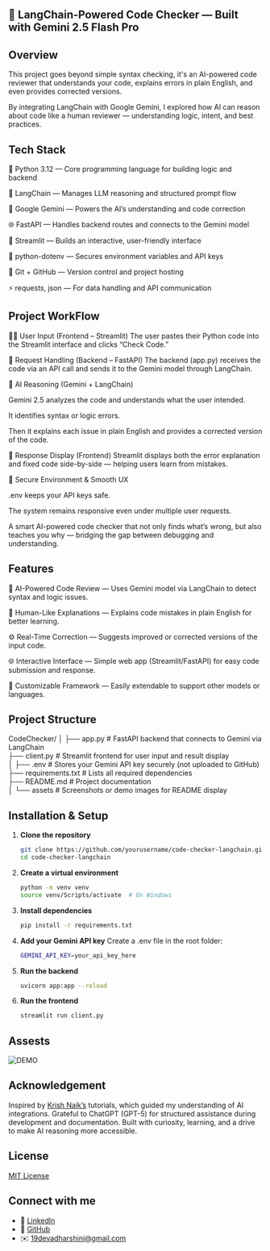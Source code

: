 ## 🧠 LangChain-Powered Code Checker — Built with Gemini 2.5 Flash Pro

## Overview
This project goes beyond simple syntax checking, it's an AI-powered code reviewer that understands your code, explains errors in plain English, and even provides corrected versions.

By integrating LangChain with Google Gemini, I explored how AI can reason about code like a human reviewer — understanding logic, intent, and best practices.

## Tech Stack

🐍 Python 3.12 — Core programming language for building logic and backend

🦜 LangChain — Manages LLM reasoning and structured prompt flow

🤖 Google Gemini — Powers the AI’s understanding and code correction

🌐 FastAPI — Handles backend routes and connects to the Gemini model

🎨 Streamlit — Builds an interactive, user-friendly interface

🔐 python-dotenv — Secures environment variables and API keys

🧠 Git + GitHub — Version control and project hosting

⚡ requests, json — For data handling and API communication

## Project WorkFlow

🧑‍💻 User Input (Frontend – Streamlit)
The user pastes their Python code into the Streamlit interface and clicks “Check Code.”

📡 Request Handling (Backend – FastAPI)
The backend (app.py) receives the code via an API call and sends it to the Gemini model through LangChain.

🧠 AI Reasoning (Gemini + LangChain)

Gemini 2.5 analyzes the code and understands what the user intended.

It identifies syntax or logic errors.

Then it explains each issue in plain English and provides a corrected version of the code.

💬 Response Display (Frontend)
Streamlit displays both the error explanation and fixed code side-by-side — helping users learn from mistakes.

🔐 Secure Environment & Smooth UX

.env keeps your API keys safe.

The system remains responsive even under multiple user requests.

A smart AI-powered code checker that not only finds what’s wrong, but also teaches you why — bridging the gap between debugging and understanding.

## Features

🧠 AI-Powered Code Review — Uses Gemini model via LangChain to detect syntax and logic issues.

💬 Human-Like Explanations — Explains code mistakes in plain English for better learning.

⚙️ Real-Time Correction — Suggests improved or corrected versions of the input code.

🌐 Interactive Interface — Simple web app (Streamlit/FastAPI) for easy code submission and response.

🧩 Customizable Framework — Easily extendable to support other models or languages.

## Project Structure

CodeChecker/
│
├── app.py                  # FastAPI backend that connects to Gemini via LangChain  
├── client.py               # Streamlit frontend for user input and result display  
│
├── .env                    # Stores your Gemini API key securely (not uploaded to GitHub)  
├── requirements.txt        # Lists all required dependencies  
├── README.md               # Project documentation  
│
└── assets                  # Screenshots or demo images for README display  

## Installation & Setup

1. **Clone the repository**
   ```bash
   git clone https://github.com/yourusername/code-checker-langchain.git
   cd code-checker-langchain

2. **Create a virtual environment**
   ```bash
   python -m venv venv
   source venv/Scripts/activate  # On Windows

3. **Install dependencies**
   ```bash
   pip install -r requirements.txt

4. **Add your Gemini API key**
   Create a .env file in the root folder:
   ```bash
   GEMINI_API_KEY=your_api_key_here

5. **Run the backend**
   ```bash
   uvicorn app:app --reload

6. **Run the frontend**
   ```bash
   streamlit run client.py

## Assests
![DEMO](code_checker1-ezgif.com-crop.gif)

## Acknowledgement
Inspired by [Krish Naik’s](https://www.youtube.com/@krishnaik06) tutorials, which guided my understanding of AI integrations.
Grateful to ChatGPT (GPT-5) for structured assistance during development and documentation.
Built with curiosity, learning, and a drive to make AI reasoning more accessible.

## License
[MIT License](LICENSE)

## Connect with me
- 💼 [LinkedIn](https://www.linkedin.com/in/devadharshini-k-4708b9321)
- 🐙 [GitHub](https://github.com/Devadharshinik123)
- ✉️ 19devadharshini@gmail.com
